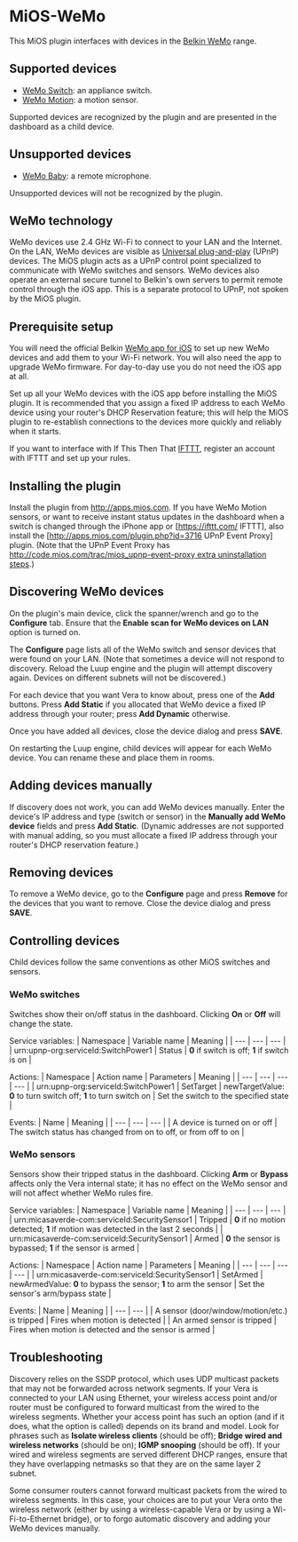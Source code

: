# MiOS-WeMo

This MiOS plugin interfaces with devices in the [Belkin WeMo](http://www.belkin.com/us/wemo) range.

## Supported devices

* [WeMo Switch](http://www.belkin.com/us/wemo-switch): an appliance switch.
* [WeMo Motion](http://www.belkin.com/us/wemo-motion): a motion sensor.

Supported devices are recognized by the plugin and are presented in the dashboard as a child device.

## Unsupported devices

* [WeMo Baby](http://www.belkin.com/us/wemo-baby): a remote microphone.

Unsupported devices will not be recognized by the plugin.

## WeMo technology

WeMo devices use 2.4 GHz Wi-Fi to connect to your LAN and the Internet.  On the LAN, WeMo devices are visible as [Universal plug-and-play](http://www.upnp.org/) (UPnP) devices.  The MiOS plugin acts as a UPnP control point specialized to communicate with WeMo switches and sensors.  WeMo devices also operate an external secure tunnel to Belkin's own servers to permit remote control through the iOS app.  This is a separate protocol to UPnP, not spoken by the MiOS plugin.

## Prerequisite setup

You will need the official Belkin [WeMo app for iOS](https://itunes.apple.com/au/app/wemo/id511376996?mt=8) to set up new WeMo devices and add them to your Wi-Fi network.  You will also need the app to upgrade WeMo firmware.  For day-to-day use you do not need the iOS app at all.

Set up all your WeMo devices with the iOS app before installing the MiOS plugin.  It is recommended that you assign a fixed IP address to each WeMo device using your router's DHCP Reservation feature; this will help the MiOS plugin to re-establish connections to the devices more quickly and reliably when it starts.

If you want to interface with If This Then That [IFTTT](https://ifttt.com/), register an account with IFTTT and set up your rules.

## Installing the plugin

Install the plugin from http://apps.mios.com.  If you have WeMo Motion sensors, or want to receive instant status updates in the dashboard when a switch is changed through the iPhone app or [https://ifttt.com/ IFTTT], also install the [http://apps.mios.com/plugin.php?id=3716 UPnP Event Proxy] plugin.  (Note that the UPnP Event Proxy has [http://code.mios.com/trac/mios_upnp-event-proxy extra uninstallation steps](http://apps.mios.com/plugin.php?id=3726).)

## Discovering WeMo devices

On the plugin's main device, click the spanner/wrench and go to the **Configure** tab.  Ensure that the **Enable scan for WeMo devices on LAN** option is turned on.

The **Configure** page lists all of the WeMo switch and sensor devices that were found on your LAN.  (Note that sometimes a device will not respond to discovery.  Reload the Luup engine and the plugin will attempt discovery again.  Devices on different subnets will not be discovered.)

For each device that you want Vera to know about, press one of the **Add** buttons.  Press **Add Static** if you allocated that WeMo device a fixed IP address through your router; press **Add Dynamic** otherwise.

Once you have added all devices, close the device dialog and press **SAVE**.

On restarting the Luup engine, child devices will appear for each WeMo device.  You can rename these and place them in rooms.

## Adding devices manually

If discovery does not work, you can add WeMo devices manually.  Enter the device's IP address and type (switch or sensor) in the **Manually add WeMo device** fields and press **Add Static**.  (Dynamic addresses are not supported with manual adding, so you must allocate a fixed IP address through your router's DHCP reservation feature.)

## Removing devices

To remove a WeMo device, go to the **Configure** page and press **Remove** for the devices that you want to remove.  Close the device dialog and press **SAVE**.

## Controlling devices

Child devices follow the same conventions as other MiOS switches and sensors.

### WeMo switches

Switches show their on/off status in the dashboard.  Clicking **On** or **Off** will change the state.

Service variables:
| Namespace | Variable name | Meaning |
| --- | --- | --- |
| urn:upnp-org:serviceId:SwitchPower1 | Status | **0** if switch is off; **1** if switch is on |

Actions:
| Namespace | Action name | Parameters | Meaning |
| --- | --- | --- | --- |
| urn:upnp-org:serviceId:SwitchPower1 | SetTarget | newTargetValue: **0** to turn switch off; **1** to turn switch on | Set the switch to the specified state |

Events:
| Name | Meaning |
| --- | --- | --- |
| A device is turned on or off | The switch status has changed from on to off, or from off to on |

### WeMo sensors 

Sensors show their tripped status in the dashboard.  Clicking **Arm** or **Bypass** affects only the Vera internal state; it has no effect on the WeMo sensor and will not affect whether WeMo rules fire.

Service variables:
| Namespace | Variable name | Meaning |
| --- | --- | --- |
| urn:micasaverde-com:serviceId:SecuritySensor1 | Tripped | **0** if no motion detected; **1** if motion was detected in the last 2 seconds |
| urn:micasaverde-com:serviceId:SecuritySensor1 | Armed | **0** the sensor is bypassed; **1** if the sensor is armed |

Actions:
| Namespace | Action name | Parameters | Meaning |
| --- | --- | --- | --- |
| urn:micasaverde-com:serviceId:SecuritySensor1 | SetArmed | newArmedValue: **0** to bypass the sensor; **1** to arm the sensor | Set the sensor's arm/bypass state |

Events:
| Name | Meaning |
| --- | --- | 
| A sensor (door/window/motion/etc.) is tripped | Fires when motion is detected |
| An armed sensor is tripped | Fires when motion is detected and the sensor is armed |

## Troubleshooting

Discovery relies on the SSDP protocol, which uses UDP multicast packets that may not be forwarded across network segments.  If your Vera is connected to your LAN using Ethernet, your wireless access point and/or router must be configured to forward multicast from the wired to the wireless segments.  Whether your access point has such an option (and if it does, what the option is called) depends on its brand and model.  Look for phrases such as **Isolate wireless clients** (should be off); **Bridge wired and wireless networks** (should be on); **IGMP snooping** (should be off).  If your wired and wireless segments are served different DHCP ranges, ensure that they have overlapping netmasks so that they are on the same layer 2 subnet.

Some consumer routers cannot forward multicast packets from the wired to wireless segments.  In this case, your choices are to put your Vera onto the wireless network (either by using a wireless-capable Vera or by using a Wi-Fi-to-Ethernet bridge), or to forgo automatic discovery and adding your WeMo devices manually.
